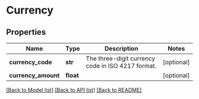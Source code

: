 # Currency

## Properties
Name | Type | Description | Notes
------------ | ------------- | ------------- | -------------
**currency_code** | **str** | The three-digit currency code in ISO 4217 format. | [optional] 
**currency_amount** | **float** |  | [optional] 

[[Back to Model list]](../README.md#documentation-for-models) [[Back to API list]](../README.md#documentation-for-api-endpoints) [[Back to README]](../README.md)

